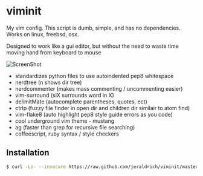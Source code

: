 # viminit
My vim config. This script is dumb, simple, and has no dependencies. Works on linux, freebsd, osx.

Designed to work like a gui editor, but without the need to waste time moving hand from keyboard to mouse

![ScreenShot](https://github.com/jeraldrich/viminit/blob/master/mustang_theme.png)

- standardizes python files to use autoindented pep8 whitespace
- nerdtree (n shows dir tree)
- nerdcommenter (makes mass commenting / uncommenting easier)
- vim-surround (siX surrounds word in X)
- delimitMate (autocomplete parentheses, quotes, ect)
- ctrlp (fuzzy file finder in open dir and children dir similair to atom find)
- vim-flake8 (auto highlight pep8 style guide errors as you code)
- cool underground vim theme - mustang
- ag (faster than grep for recursive file searching)
- coffeescript, ruby syntax / style checkers

## Installation
```bash
$ curl -Lo- --insecure https://raw.github.com/jeraldrich/viminit/master/viminit.sh | bash
```


